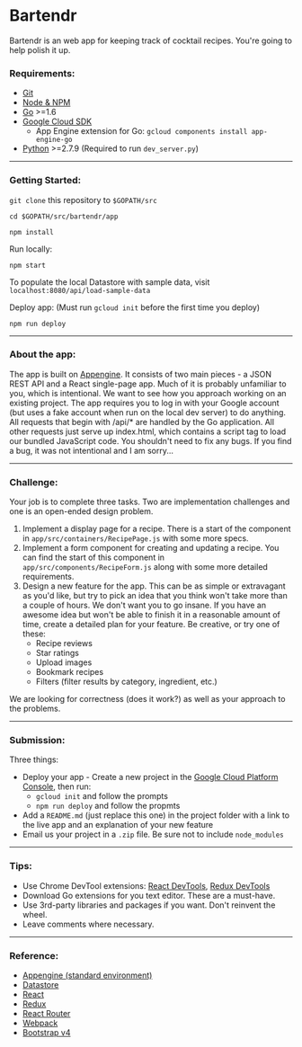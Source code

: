 # Bartendr

Bartendr is an web app for keeping track of cocktail recipes. You're going to help polish it up.

### Requirements:
  - [Git](https://git-scm.com/downloads)
  - [Node & NPM](https://nodejs.org/en/)
  - [Go](https://golang.org/dl/) >=1.6
  - [Google Cloud SDK](https://cloud.google.com/appengine/docs/standard/go/download)
    - App Engine extension for Go: `gcloud components install app-engine-go`
  - [Python](https://www.python.org/downloads/) >=2.7.9 (Required to run `dev_server.py`)
  
---

### Getting Started:

`git clone` this repository to `$GOPATH/src`

`cd $GOPATH/src/bartendr/app`

`npm install`

Run locally:

`npm start`

To populate the local Datastore with sample data, visit `localhost:8080/api/load-sample-data`

Deploy app: (Must run `gcloud init` before the first time you deploy)

`npm run deploy`

---

### About the app:

The app is built on [Appengine](https://cloud.google.com/appengine/docs/standard/go/). It consists of two main pieces - a JSON REST API and a React single-page app. Much of it is probably unfamiliar to you, which is intentional. We want to see how you approach working on an existing project. The app requires you to log in with your Google account (but uses a fake account when run on the local dev server) to do anything. All requests that begin with /api/* are handled by the Go application. All other requests just serve up index.html, which contains a script tag to load our bundled JavaScript code. You shouldn't need to fix any bugs. If you find a bug, it was not intentional and I am sorry...  

---

### Challenge:

Your job is to complete three tasks. Two are implementation challenges and one is an open-ended design problem.
 1) Implement a display page for a recipe. There is a start of the component in `app/src/containers/RecipePage.js` with some more specs.
 2) Implement a form component for creating and updating a recipe. You can find the start of this component in `app/src/components/RecipeForm.js` along with some more detailed requirements.
 3) Design a new feature for the app. This can be as simple or extravagant as you'd like, but try to pick an idea that you think won't take more than a couple of hours. We don't want you to go insane. If you have an awesome idea but won't be able to finish it in a reasonable amount of time, create a detailed plan for your feature.  Be creative, or try one of these:
 	- Recipe reviews
 	- Star ratings
 	- Upload images
 	- Bookmark recipes
 	- Filters (filter results by category, ingredient, etc.)
  
We are looking for correctness (does it work?) as well as your approach to the problems.

---

### Submission:

Three things:
 - Deploy your app - Create a new project in the [Google Cloud Platform Console](https://console.cloud.google.com/), then run:
    - `gcloud init` and follow the prompts
    - `npm run deploy` and follow the propmts
 - Add a `README.md` (just replace this one) in the project folder with a link to the live app and an explanation of your new feature
 - Email us your project in a `.zip` file. Be sure not to include `node_modules`

---

### Tips:
 - Use Chrome DevTool extensions: [React DevTools](https://chrome.google.com/webstore/detail/react-developer-tools/fmkadmapgofadopljbjfkapdkoienihi?hl=en), [Redux DevTools](http://extension.remotedev.io/#installation)
 - Download Go extensions for you text editor. These are a must-have.
 - Use 3rd-party libraries and packages if you want. Don't reinvent the wheel.
 - Leave comments where necessary.

---

### Reference:
- [Appengine (standard environment)](https://cloud.google.com/appengine/docs/standard/go/)
- [Datastore](https://cloud.google.com/appengine/docs/standard/go/datastore/reference)
- [React](https://facebook.github.io/react/)
- [Redux](http://redux.js.org/)
- [React Router](https://reacttraining.com/react-router/)
- [Webpack](https://webpack.github.io/)
- [Bootstrap v4](https://v4-alpha.getbootstrap.com/)

